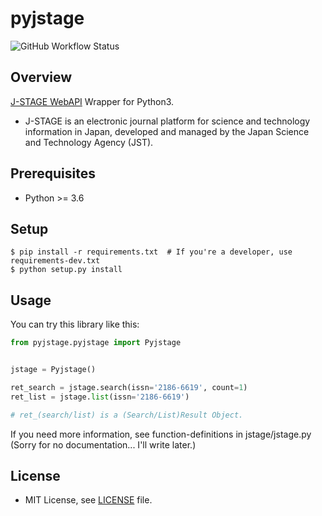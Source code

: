 # pyjstage
![GitHub Workflow Status](https://img.shields.io/github/workflow/status/matsurih/pyjstage/Python%20package)

## Overview
[J-STAGE WebAPI](https://www.jstage.jst.go.jp/static/pages/OtherJstageServices/TAB2/-char/ja) Wrapper for Python3.
- J-STAGE is an electronic journal platform for science and technology information in Japan, developed and managed by the Japan Science and Technology Agency (JST). 

## Prerequisites
- Python >= 3.6

## Setup
```shell script
$ pip install -r requirements.txt  # If you're a developer, use requirements-dev.txt
$ python setup.py install
```

## Usage
You can try this library like this:

```python
from pyjstage.pyjstage import Pyjstage


jstage = Pyjstage()

ret_search = jstage.search(issn='2186-6619', count=1)
ret_list = jstage.list(issn='2186-6619')

# ret_(search/list) is a (Search/List)Result Object.
```

If you need more information, see function-definitions in jstage/jstage.py (Sorry for no documentation... I'll write later.)

## License
- MIT License, see [LICENSE](https://github.com/matsurih/pyjstage/blob/master/LICENSE) file.

